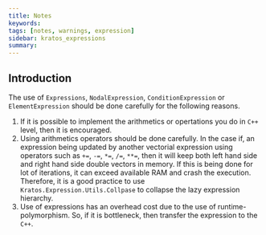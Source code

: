 ```yaml
---
title: Notes
keywords: 
tags: [notes, warnings, expression]
sidebar: kratos_expressions
summary: 
---
```


## Introduction

The use of ```Expressions```, ```NodalExpression```, ```ConditionExpression``` or ```ElementExpression``` should be done carefully for the following reasons.

1. If it is possible to implement the arithmetics or opertations you do in ```C++``` level, then it is encouraged.
2. Using arithmetics operators should be done carefully. In the case if, an expression being updated by another vectorial expression using operators such as ```+=```, ```-=```, ```*=```, ```/=```, ```**=```, then it will keep both left hand side and right hand side double vectors in memory. If this is being done for lot of iterations, it can exceed available RAM and crash the execution. Therefore, it is a good practice to use ```Kratos.Expression.Utils.Collpase``` to collapse the lazy expression hierarchy.
3. Use of expressions has an overhead cost due to the use of runtime-polymorphism. So, if it is bottleneck, then transfer the expression to the ```C++```.
